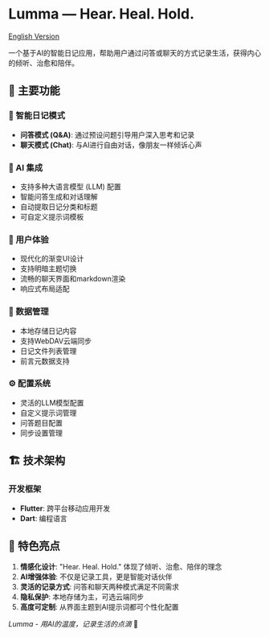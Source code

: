 # Lumma — Hear. Heal. Hold.

[English Version](./README.md)

一个基于AI的智能日记应用，帮助用户通过问答或聊天的方式记录生活，获得内心的倾听、治愈和陪伴。

## 🌟 主要功能

### 📝 智能日记模式
- **问答模式 (Q&A)**: 通过预设问题引导用户深入思考和记录
- **聊天模式 (Chat)**: 与AI进行自由对话，像朋友一样倾诉心声

### 🤖 AI 集成
- 支持多种大语言模型 (LLM) 配置
- 智能问答生成和对话理解
- 自动提取日记分类和标题
- 可自定义提示词模板

### 📱 用户体验
- 现代化的渐变UI设计
- 支持明暗主题切换
- 流畅的聊天界面和markdown渲染
- 响应式布局适配

### 💾 数据管理
- 本地存储日记内容
- 支持WebDAV云端同步
- 日记文件列表管理
- 前言元数据支持

### ⚙️ 配置系统
- 灵活的LLM模型配置
- 自定义提示词管理
- 问答题目配置
- 同步设置管理

## 🏗️ 技术架构

### 开发框架
- **Flutter**: 跨平台移动应用开发
- **Dart**: 编程语言

## 🎨 特色亮点

1. **情感化设计**: "Hear. Heal. Hold." 体现了倾听、治愈、陪伴的理念
2. **AI增强体验**: 不仅是记录工具，更是智能对话伙伴
3. **灵活的记录方式**: 问答和聊天两种模式满足不同需求
4. **隐私保护**: 本地存储为主，可选云端同步
5. **高度可定制**: 从界面主题到AI提示词都可个性化配置

*Lumma - 用AI的温度，记录生活的点滴* 💝
